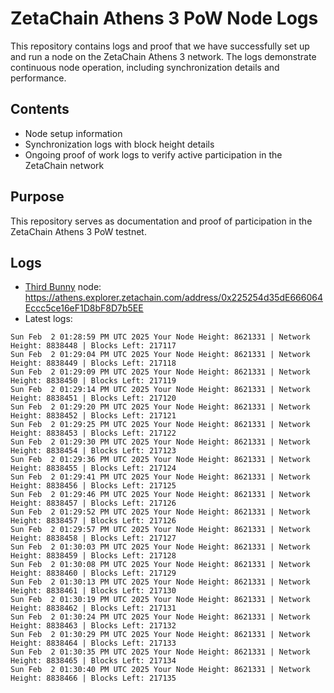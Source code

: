 # ZetaChain Athens 3 PoW Node Logs
This repository contains logs and proof that we have successfully set up and run a node on the ZetaChain Athens 3 network. The logs demonstrate continuous node operation, including synchronization details and performance.

## Contents
- Node setup information
- Synchronization logs with block height details
- Ongoing proof of work logs to verify active participation in the ZetaChain network

## Purpose
This repository serves as documentation and proof of participation in the ZetaChain Athens 3 PoW testnet.

## Logs

- [Third Bunny](https://thirdbunny.xyz/) node: https://athens.explorer.zetachain.com/address/0x225254d35dE666064Eccc5ce16eF1D8bF8D7b5EE
- Latest logs:
```
Sun Feb  2 01:28:59 PM UTC 2025 Your Node Height: 8621331 | Network Height: 8838448 | Blocks Left: 217117
Sun Feb  2 01:29:04 PM UTC 2025 Your Node Height: 8621331 | Network Height: 8838449 | Blocks Left: 217118
Sun Feb  2 01:29:09 PM UTC 2025 Your Node Height: 8621331 | Network Height: 8838450 | Blocks Left: 217119
Sun Feb  2 01:29:14 PM UTC 2025 Your Node Height: 8621331 | Network Height: 8838451 | Blocks Left: 217120
Sun Feb  2 01:29:20 PM UTC 2025 Your Node Height: 8621331 | Network Height: 8838452 | Blocks Left: 217121
Sun Feb  2 01:29:25 PM UTC 2025 Your Node Height: 8621331 | Network Height: 8838453 | Blocks Left: 217122
Sun Feb  2 01:29:30 PM UTC 2025 Your Node Height: 8621331 | Network Height: 8838454 | Blocks Left: 217123
Sun Feb  2 01:29:36 PM UTC 2025 Your Node Height: 8621331 | Network Height: 8838455 | Blocks Left: 217124
Sun Feb  2 01:29:41 PM UTC 2025 Your Node Height: 8621331 | Network Height: 8838456 | Blocks Left: 217125
Sun Feb  2 01:29:46 PM UTC 2025 Your Node Height: 8621331 | Network Height: 8838457 | Blocks Left: 217126
Sun Feb  2 01:29:52 PM UTC 2025 Your Node Height: 8621331 | Network Height: 8838457 | Blocks Left: 217126
Sun Feb  2 01:29:57 PM UTC 2025 Your Node Height: 8621331 | Network Height: 8838458 | Blocks Left: 217127
Sun Feb  2 01:30:03 PM UTC 2025 Your Node Height: 8621331 | Network Height: 8838459 | Blocks Left: 217128
Sun Feb  2 01:30:08 PM UTC 2025 Your Node Height: 8621331 | Network Height: 8838460 | Blocks Left: 217129
Sun Feb  2 01:30:13 PM UTC 2025 Your Node Height: 8621331 | Network Height: 8838461 | Blocks Left: 217130
Sun Feb  2 01:30:19 PM UTC 2025 Your Node Height: 8621331 | Network Height: 8838462 | Blocks Left: 217131
Sun Feb  2 01:30:24 PM UTC 2025 Your Node Height: 8621331 | Network Height: 8838463 | Blocks Left: 217132
Sun Feb  2 01:30:29 PM UTC 2025 Your Node Height: 8621331 | Network Height: 8838464 | Blocks Left: 217133
Sun Feb  2 01:30:35 PM UTC 2025 Your Node Height: 8621331 | Network Height: 8838465 | Blocks Left: 217134
Sun Feb  2 01:30:40 PM UTC 2025 Your Node Height: 8621331 | Network Height: 8838466 | Blocks Left: 217135
```
